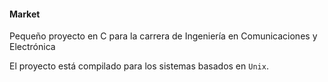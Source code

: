 #### Market

Pequeño proyecto en C para la carrera de Ingeniería en Comunicaciones y Electrónica

El proyecto está compilado para los sistemas basados en ``Unix``.